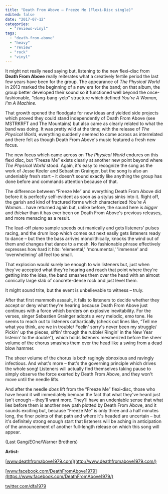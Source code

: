 ```yaml
---
title: "Death From Above – Freeze Me (Flexi-Disc single)"
edited: false
date: "2017-07-12"
categories:
  - "reviews-vinyl"
tags:
  - "death-from-above"
  - "heavy"
  - "review"
  - "rock"
  - "vinyl"
---
```


It might not really need saying but, listening to the new flexi-disc from **Death From Above** really reiterates what a creatively fertile period the last few years have been for the group. The appearance of _The Physical World_ in 2013 marked the beginning of a new era for the band; on that album, the group better developed their sound so it functioned well beyond the once-fashionable, “clang-bang-yelp” structure which defined _You're A Woman, I'm A Machine_.

That growth opened the floodgate for new ideas and yielded side projects which proved they could stand independently of Death From Above (see MSTRKRFT and The Mountains) but also came as clearly related to what the band was doing. It was pretty wild at the time; with the release of _The Physical World_, everything suddenly seemed to come across as interrelated and there felt as though Death From Above's music featured a fresh new focus.

The new focus which came across on _The Physical World_ endures on this flexi disc, but “Freeze Me” exists clearly at another new point beyond where _The Physical World_ stood. Again, it's easy to recognize the song as the work of Jesse Keeler and Sebastien Grainger, but the song is also an undeniably fresh start – it doesn't sound exactly like anything the group has done before and commands attention because of that.

The difference between “Freeze Me” and everything Death From Above did before it is perfectly self-evident as soon as a stylus sinks into it. Right off, the garish and kind of fractured forms which characterized _You're A Woman..._ have returned again but, unlike before, the sound here is _bigger_ and _thicker_ than it has ever been on Death From Above's previous releases, and more menacing as a result.

The lead-off piano sample speeds out manically and gets listeners' pulses racing, and the drum loop which comes out next easily gets listeners ready to dance – but then the bass arrives monolithically, knocks the wind out of them and changes that dance to a mosh. No fashionable phrase effectively expresses how hard it hits: 'elemental,' 'monumental,' 'immense' and 'overwhelming' all feel too small.

That explosion would surely be enough to win listeners but, just when they've accepted what they're hearing and reach that point where they're getting into the idea, the band smashes them over the head with an almost comically large slab of concrete-dense rock and just level them.

It might sound trite, but the event is unbelievable to witness – truly.

After that first mammoth assault, it falls to listeners to decide whether they accept or deny what they're hearing because Death From Above just continues with a force which borders on explosive inevitability. For the verses, singer Sebastien Grainger adopts a very melodic, emo tone. He seems to reach out to listeners cathartically (check out lines like, “Tell me what you think, are we in trouble/ Feelin' sorry's never been my struggle/ Pickin' up the pieces, siftin' through the rubble/ Ringin' in the New Year listenin' to the double”), which holds listeners mesmerized before the sheer volume of the chorus smashes them over the head like a swing from a dead blow hammer.

The sheer volume of the chorus is both ragingly obnoxious and ravingly infectious. And what's more – that's the governing principle which drives the whole song! Listeners will actually find themselves taking pause to simply observe the force exerted by Death From Above, and they won't move until the needle lifts.

And after the needle _does_ lift from the “Freeze Me” flexi-disc, those who have heard it will immediately bemoan the fact that what they've heard just isn't enough – they'll want more. They'll have an undeniable sense that what lies before them is another new path plotted by Death From Above, and it sounds exciting but, because “Freeze Me” is only three and a half minutes long, the finer points of that path and where it's headed are uncertain – but it's definitely strong enough start that listeners will be aching in anticipation of the announcement of another full-length release on which this song will appear.

(Last Gang/EOne/Warner Brothers)

**Artist:**

[www.deathfromabove1979.com](http://www.deathfromabove1979.com/)

[www.facebook.com/DeathFromAbove1979](https://www.facebook.com/DeathFromAbove1979/)

[twitter.com/dfa1979](https://twitter.com/dfa1979?lang=en)
